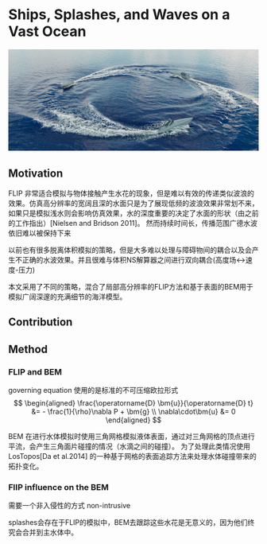 # Ships, Splashes, and Waves on a Vast Ocean

![header](figs/SSWV_1.png)

## Motivation

FLIP 非常适合模拟与物体接触产生水花的现象，但是难以有效的传递类似波浪的效果。仿真高分辨率的宽阔且深的水面只是为了展现低频的波浪效果非常划不来，如果只是模拟浅水则会影响仿真效果，水的深度重要的决定了水面的形状（由之前的工作指出）[Nielsen and Bridson 2011]。
然而持续时间长，传播范围广德水波依旧难以被保持下来

以前也有很多脱离体积模拟的策略，但是大多难以处理与障碍物间的耦合以及会产生不正确的水波效果。并且很难与体积NS解算器之间进行双向耦合(高度场<->速度-压力)

本文采用了不同的策略，混合了局部高分辨率的FLIP方法和基于表面的BEM用于模拟广阔深邃的充满细节的海洋模型。

## Contribution


## Method


### FLIP and BEM

governing equation 使用的是标准的不可压缩欧拉形式
$$
\begin{aligned}
\frac{\operatorname{D} \bm{u}}{\operatorname{D} t} &= - \frac{1}{\rho}\nabla P + \bm{g} \\
\nabla\cdot\bm{u} &= 0
\end{aligned}
$$

BEM 在进行水体模拟时使用三角网格模拟液体表面，通过对三角网格的顶点进行平流，会产生三角面片碰撞的情况（水滴之间的碰撞）。
为了处理此类情况使用 LosTopos[Da et al.2014] 的一种基于网格的表面追踪方法来处理水体碰撞带来的拓扑变化。

### FlIP influence on the BEM

需要一个非入侵性的方式 non-intrusive

splashes会存在于FLIP的模拟中，BEM去跟踪这些水花是无意义的，因为他们终究会合并到主水体中。
